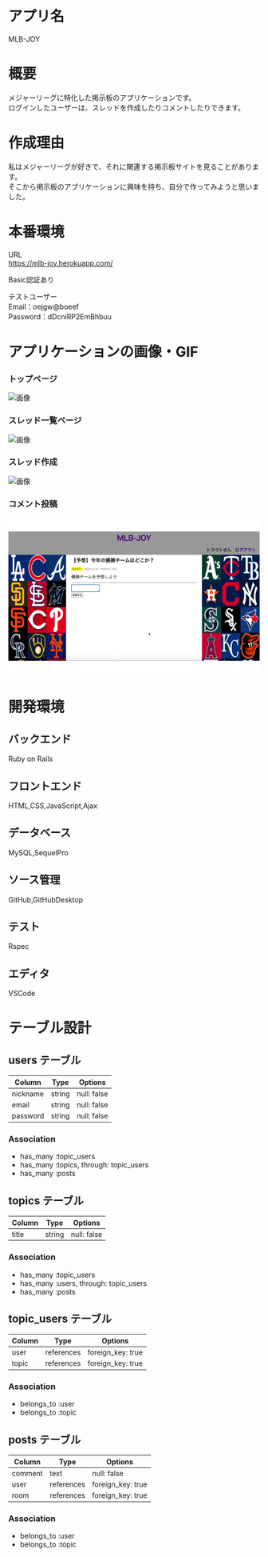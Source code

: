 # アプリ名
MLB-JOY

# 概要
メジャーリーグに特化した掲示板のアプリケーションです。<br>
ログインしたユーザーは、スレッドを作成したりコメントしたりできます。

# 作成理由
私はメジャーリーグが好きで、それに関連する掲示板サイトを見ることがあります。<br>
そこから掲示板のアプリケーションに興味を持ち、自分で作ってみようと思いました。

# 本番環境
URL<br>
https://mlb-joy.herokuapp.com/

Basic認証あり

テストユーザー<br>
Email：oejgw@boeef<br>
Password：dDcniRP2EmBhbuu

# アプリケーションの画像・GIF
### トップページ
![画像](./images/トップページ.png)

### スレッド一覧ページ
![画像](./images/スレッド一覧ページ.png)

### スレッド作成
![画像](./images/スレッド作成.gif)

### コメント投稿
![GIF](./images/挙動.gif)

# 開発環境

## バックエンド
Ruby on Rails

## フロントエンド
HTML,CSS,JavaScript,Ajax

## データベース
MySQL,SequelPro

## ソース管理
GitHub,GitHubDesktop

## テスト
Rspec

## エディタ
VSCode

# テーブル設計

## users テーブル

| Column   | Type   | Options     |
| -------- | ------ | ----------- |
| nickname | string | null: false |
| email    | string | null: false |
| password | string | null: false |

### Association

- has_many :topic_users
- has_many :topics, through: topic_users
- has_many :posts

## topics テーブル

| Column | Type   | Options     |
| ------ | ------ | ----------- |
| title  | string | null: false |

### Association

- has_many :topic_users
- has_many :users, through: topic_users
- has_many :posts

## topic_users テーブル

| Column | Type       | Options           |
| ------ | ---------- | ----------------- |
| user   | references | foreign_key: true |
| topic  | references | foreign_key: true |

### Association

- belongs_to :user
- belongs_to :topic

## posts テーブル

| Column  | Type       | Options           |
| ------- | ---------- | ----------------- |
| comment | text       | null: false       |
| user    | references | foreign_key: true |
| room    | references | foreign_key: true |

### Association

- belongs_to :user
- belongs_to :topic
